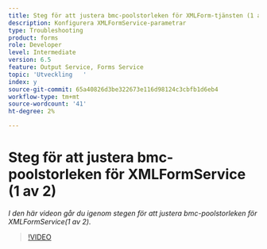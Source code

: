 ```yaml
---
title: Steg för att justera bmc-poolstorleken för XMLForm-tjänsten (1 av 2)
description: Konfigurera XMLFormService-parametrar
type: Troubleshooting
product: forms
role: Developer
level: Intermediate
version: 6.5
feature: Output Service, Forms Service
topic: 'Utveckling   '
index: y
source-git-commit: 65a40826d3be322673e116d98124c3cbfb1d6eb4
workflow-type: tm+mt
source-wordcount: '41'
ht-degree: 2%

---
```


# Steg för att justera bmc-poolstorleken för XMLFormService (1 av 2)

*I den här videon går du igenom stegen för att justera bmc-poolstorleken för XMLFormService(1 av 2).*

>[!VIDEO](https://video.tv.adobe.com/v/335552?quality=9&learn=on)
